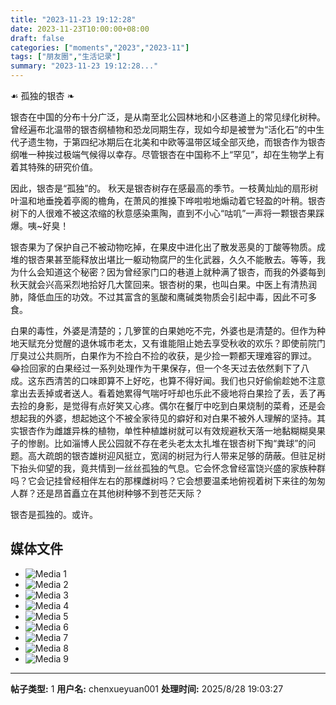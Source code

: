 ```yaml
---
title: "2023-11-23 19:12:28"
date: 2023-11-23T10:00:00+08:00
draft: false
categories: ["moments","2023","2023-11"]
tags: ["朋友圈","生活记录"]
summary: "2023-11-23 19:12:28..."
---
```


☙ 孤独的银杏 ❧

银杏在中国的分布十分广泛，是从南至北公园林地和小区巷道上的常见绿化树种。曾经遍布北温带的银杏纲植物和恐龙同期生存，现如今却是被誉为“活化石”的中生代孑遗生物，于第四纪冰期后在北美和中欧等温带区域全部灭绝，而银杏作为银杏纲唯一种挨过极端气候得以幸存。​尽管银杏在中国称不上“罕见”，却在生物学上有着其特殊的研究价值。

因此，银杏是“孤独”的。
​
​秋天是银杏树存在感最高的季节。一枝黄灿灿的扇形树叶温和地垂挽着亭阁的檐角，在萧风的推搡下哗啦啦地煽动着它轻盈的叶稍。银杏树下的人很难不被这浓缩的秋意感染熏陶，直到不小心“咕叽”一声将一颗银杏果踩爆。
​
​咦~好臭！

银杏果为了保护自己不被动物吃掉，在果皮中进化出了散发恶臭的丁酸等物质。成堆的银杏果甚至能释放出堪比一躯动物腐尸的生化武器，久久不能散去。等等，我为什么会知道这个秘密？因为曾经家门口的巷道上就种满了银杏，而我的外婆每到秋天就会兴高采烈地拾好几大筐回来。
​
​银杏树的果，也叫白果。中医上有清热润肺，降低血压的功效。不过其富含的氢酸和鹰碱类物质会引起中毒，因此不可多食。

白果的毒性，外婆是清楚的；几箩筐的白果她吃不完，外婆也是清楚的。但作为种地天赋充分觉醒的退休城市老太，又有谁能阻止她去享受秋收的欢乐？即使前院门厅臭过公共厕所，白果作为不捡白不捡的收获，是少捡一颗都天理难容的罪过。😂 
​
捡回家的白果经过一系列处理作为干果保存，但一个冬天过去依然剩下了八成。这东西清苦的口味即算不上​好吃，也算不得好闻。我们也只好偷偷趁她不注意拿出去丢掉或者送人。看着她累得气喘吁吁却也乐此不疲地将白果捡了丢，丢了再去捡的身影，是觉得有点好笑又心疼。
​
​偶尔在餐厅中吃到白果烧制的菜肴，还是会想起我的外婆，想起她这个不被全家待见的癖好和对白果不被外人理解的坚持。
​
​其实银杏作为雌雄异株的植物，单性种植雄树就可以有效规避秋天落一地黏糊糊臭果子的惨剧。比如淄博人民公园就不存在老头老太太扎堆在银杏树下掏“粪球”的问题。高大疏朗的银杏雄树迎风挺立，宽阔的树冠为行人带来足够的荫蔽。但驻足树下抬头仰望的我，竟共情到一丝丝孤独的气息。
​
它会怀念曾经富饶兴盛的家族种群吗？它会记挂曾经相伴左右的那棵雌树吗？它会想要温柔地俯视着树下来往的匆匆人群？还是昂首矗立在其他树种够不到苍茫天际？

​银杏是孤独的。或许。

## 媒体文件

- ![Media 1](/Moments/photos/2023-11-23/202311231912280.jpg)
- ![Media 2](/Moments/photos/2023-11-23/202311231912281.jpg)
- ![Media 3](/Moments/photos/2023-11-23/202311231912282.jpg)
- ![Media 4](/Moments/photos/2023-11-23/202311231912283.jpg)
- ![Media 5](/Moments/photos/2023-11-23/202311231912284.jpg)
- ![Media 6](/Moments/photos/2023-11-23/202311231912285.jpg)
- ![Media 7](/Moments/photos/2023-11-23/202311231912286.jpg)
- ![Media 8](/Moments/photos/2023-11-23/202311231912287.jpg)
- ![Media 9](/Moments/photos/2023-11-23/202311231912288.jpg)

---

**帖子类型:** 1
**用户名:** chenxueyuan001
**处理时间:** 2025/8/28 19:03:27